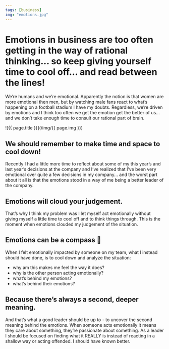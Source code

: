 ```yaml
---
tags: [business]
img: "emotions.jpg"
---
```


# Emotions in business are too often getting in the way of rational thinking... so keep giving yourself time to cool off... and read between the lines!

We’re humans and we’re emotional. Apparently the notion is that women are more emotional then men, but by watching male fans react to what’s happening on a football stadium I have my doubts. Regardless, we’re driven by emotions and I think too often we get the emotion get the better of us... and we don’t take enough time to consult our rational part of brain. 

<!--More-->

![{{ page.title }}](/img/{{ page.img }})

## We should remember to make time and space to cool down!

Recently I had a little more time to reflect about some of my this year’s and last year’s decisions at the company and I’ve realized that I’ve been very emotional  over quite a few decisions in my company... and the worst part about it all is that the emotions stood in a way of me being a better leader of the company.

## Emotions will cloud your judgement.

That’s why I think my problem was I let myself act emotionally without giving myself a little time to cool off and to think things through. This is the moment when emotions clouded my judgement of the situation.

## Emotions can be a compass 🧭 

When I felt emotionally impacted by someone on my team, what I instead should have done, is to cool down and analyze the situation:

- why am this makes me feel the way it does?
- why is the other person acting emotionally?
- what’s behind my emotions?
- what’s behind their emotions?

## Because there’s always a second, deeper meaning.

And that’s what a good leader should be up to - to uncover the second meaning behind the emotions. When someone acts emotionally it means they care about something, they’re passionate about something. As a leader I should be focused on finding what it REALLY is instead of reacting in a shallow way or acting offended. I should have known better.


[n]: https://michael.gratis/nozbe
[p]: /podcast